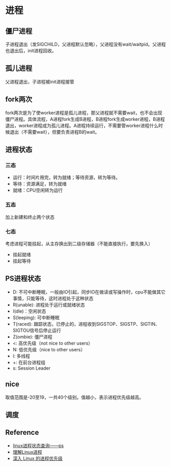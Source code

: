 # 进程

## 僵尸进程

子进程退出（发SIGCHILD，父进程默认忽略），父进程没有wait/waitpid。父进程也退出后，init进程回收。

## 孤儿进程

父进程退出，子进程被init进程接管

## fork两次

fork两次是为了使worker进程是孤儿进程，那父进程就不需要wait，也不会出现僵尸进程。具体流程，A进程fork生成B进程，B进程fork生成worker进程，B进程退出，worker进程成为孤儿进程。A进程持续运行，不需要管worker进程什么时候退出（不需要wait），但要负责进程B的wait。

## 进程状态

### 三态

+ 运行：时间片用完，转为就绪；等待资源，转为等待。
+ 等待：资源满足，转为就绪
+ 就绪：CPU空闲转为运行

### 五态

加上新建和终止两个状态

### 七态

考虑进程可能挂起，从主存换出到二级存储器（不能直接执行，要先换入）

+ 挂起就绪
+ 挂起等待

## PS进程状态

+ D: 不可中断睡眠，一般由IO引起，同步IO在做读或写操作时，cpu不能做其它事情，只能等待，这时进程处于这种状态
+ R(unable): 进程处于运行或就绪状态
+ I(dle)：空闲状态
+ S(leeping): 可中断睡眠
+ T(raced): 跟踪状态，已停止的，进程收到SIGSTOP、SIGSTP、SIGTIN、SIGTOU信号后停止运行
+ Z(ombie): 僵尸进程
+ <: 高优先级（not nice to other users）
+ N: 低优先级（nice to other users）
+ l: 多线程
+ +: 在前台进程组
+ s: Session Leader

## nice

取值范围是-20至19，一共40个级别。值越小，表示进程优先级越高。

## 调度

## Reference

+ [linux进程状态查询——ps](https://blog.51cto.com/desert/335979)
+ [理解Linux进程](https://www.kancloud.cn/kancloud/understanding-linux-processes/52200)
+ [深入 Linux 的进程优先级](https://linux.cn/article-7325-1.html)
